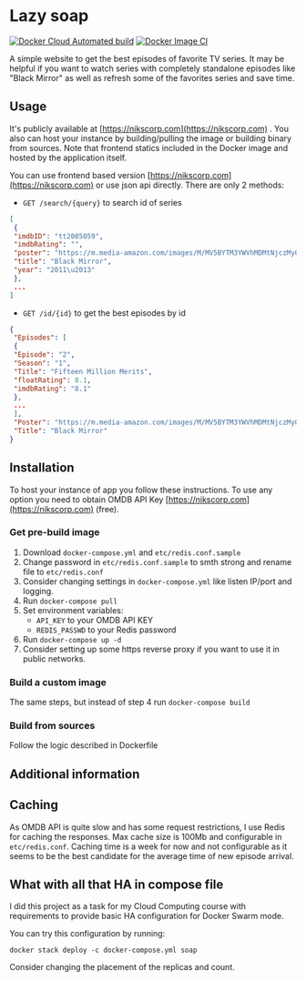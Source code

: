 # Lazy soap

[![Docker Cloud Automated build](https://img.shields.io/docker/cloud/automated/nikscorp/soap)](https://hub.docker.com/repository/docker/nikscorp/soap)
[![Docker Image CI](https://github.com/Nikscorp/soap/workflows/Docker%20Image%20CI/badge.svg?branch=master)](https://github.com/Nikscorp/soap/actions)

A simple website to get the best episodes of favorite TV series. It may be helpful if you want to watch series with completely standalone episodes like "Black Mirror" as well as refresh some of the favorites series and save time.

## Usage

It's publicly available at [https://nikscorp.com](https://nikscorp.com)
. You also can host your instance by building/pulling the image or building binary from sources.
Note that frontend statics included in the Docker image and hosted by the application itself.

You can use frontend based version [https://nikscorp.com](https://nikscorp.com)
 or use json api directly. There are only 2 methods:

- `GET /search/{query}` to search id of series

```json
[
 {
 "imdbID": "tt2085059",
 "imdbRating": "",
 "poster": "https://m.media-amazon.com/images/M/MV5BYTM3YWVhMDMtNjczMy00NGEyLWJhZDctYjNhMTRkNDE0ZTI1XkEyXkFqcGdeQXVyMTkxNjUyNQ@@._V1_SX300.jpg",
 "title": "Black Mirror",
 "year": "2011\u2013"
 },
 ...
]
```

- `GET /id/{id}` to get the best episodes by id

```json
{
 "Episodes": [
 {
 "Episode": "2",
 "Season": "1",
 "Title": "Fifteen Million Merits",
 "floatRating": 8.1,
 "imdbRating": "8.1"
 },
 ...
 ],
 "Poster": "https://m.media-amazon.com/images/M/MV5BYTM3YWVhMDMtNjczMy00NGEyLWJhZDctYjNhMTRkNDE0ZTI1XkEyXkFqcGdeQXVyMTkxNjUyNQ@@._V1_SX300.jpg",
 "Title": "Black Mirror"
}
```

## Installation

To host your instance of app you follow these instructions.
To use any option you need to obtain OMDB API Key [https://nikscorp.com](https://nikscorp.com) (free).

### Get pre-build image

1. Download `docker-compose.yml` and `etc/redis.conf.sample`
2. Change password in `etc/redis.conf.sample` to smth strong and rename file to `etc/redis.conf`
3. Consider changing settings in `docker-compose.yml` like listen IP/port and logging.
4. Run `docker-compose pull`
5. Set environment variables:
   - `API_KEY` to your OMDB API KEY
   - `REDIS_PASSWD` to your Redis password
6. Run `docker-compose up -d`
7. Consider setting up some https reverse proxy if you want to use it in public networks.

### Build a custom image

The same steps, but instead of step 4 run `docker-compose build`

### Build from sources

Follow the logic described in Dockerfile

## Additional information

## Caching

As OMDB API is quite slow and has some request restrictions, I use Redis for caching the responses. Max cache size is 100Mb and configurable in `etc/redis.conf`. Caching time is a week for now and not configurable as it seems to be the best candidate for the average time of new episode arrival.

## What with all that HA in compose file

I did this project as a task for my Cloud Computing course with requirements to provide basic HA configuration for Docker Swarm mode.

You can try this configuration by running:

`docker stack deploy -c docker-compose.yml soap`

Consider changing the placement of the replicas and count.
